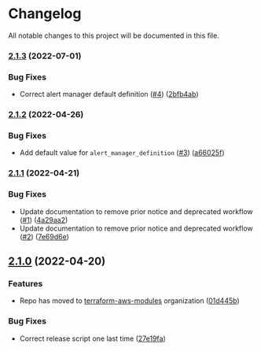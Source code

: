 # Changelog

All notable changes to this project will be documented in this file.

### [2.1.3](https://github.com/terraform-aws-modules/terraform-aws-managed-service-prometheus/compare/v2.1.2...v2.1.3) (2022-07-01)


### Bug Fixes

* Correct alert manager default definition ([#4](https://github.com/terraform-aws-modules/terraform-aws-managed-service-prometheus/issues/4)) ([2bfb4ab](https://github.com/terraform-aws-modules/terraform-aws-managed-service-prometheus/commit/2bfb4abd24b1bda3a602d36ac7c874e49fbc7624))

### [2.1.2](https://github.com/terraform-aws-modules/terraform-aws-managed-service-prometheus/compare/v2.1.1...v2.1.2) (2022-04-26)


### Bug Fixes

* Add default value for `alert_manager_definition` ([#3](https://github.com/terraform-aws-modules/terraform-aws-managed-service-prometheus/issues/3)) ([a66025f](https://github.com/terraform-aws-modules/terraform-aws-managed-service-prometheus/commit/a66025fbde409a012f2622a48ac4d78755c0c9ff))

### [2.1.1](https://github.com/terraform-aws-modules/terraform-aws-managed-service-prometheus/compare/v2.1.0...v2.1.1) (2022-04-21)


### Bug Fixes

* Update documentation to remove prior notice and deprecated workflow ([#1](https://github.com/terraform-aws-modules/terraform-aws-managed-service-prometheus/issues/1)) ([4a29aa2](https://github.com/terraform-aws-modules/terraform-aws-managed-service-prometheus/commit/4a29aa21339851bcd5f7ec168532625ef5a99a6a))
* Update documentation to remove prior notice and deprecated workflow ([#2](https://github.com/terraform-aws-modules/terraform-aws-managed-service-prometheus/issues/2)) ([7e69d6e](https://github.com/terraform-aws-modules/terraform-aws-managed-service-prometheus/commit/7e69d6e3a369a7be23e62e78ab0b4673975715ef))

## [2.1.0](https://github.com/clowdhaus/terraform-aws-managed-service-prometheus/compare/v2.0.0...v2.1.0) (2022-04-20)


### Features

* Repo has moved to [terraform-aws-modules](https://github.com/terraform-aws-modules/terraform-aws-managed-service-prometheus) organization ([01d445b](https://github.com/clowdhaus/terraform-aws-managed-service-prometheus/commit/01d445b6c6ccbe97ee17b29c00fb14590bc05cd8))


### Bug Fixes

* Correct release script one last time ([27e19fa](https://github.com/clowdhaus/terraform-aws-managed-service-prometheus/commit/27e19faae60498c8e756d605dfb862a9a43755af))

